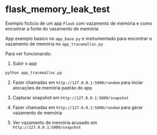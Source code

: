 # flask_memory_leak_test

Exemplo ficticio de um app `Flask` com vazamento de memória e como encontrar a fonte do vazamento de memória

App exemplo basico no `app_base.py` e instrumentado para encontrar o vazamento de memória no `app_tracemalloc.py`

Para ver funcionando:
1. Subir o app

```sh
python app_tracemalloc.py
```

2. Fazer chamadas em `http://127.0.0.1:5000/random` para inciar alocações de memória padrão do app

3. Capturar snapshot em `http://127.0.0.1:5000/snapshot`

4. Fazer chamadas em `http://127.0.0.1:5000/random` para gerar vazamento de memória

5. Ver vazamento de memória acusado em `http://127.0.0.1:5000/snapshot`